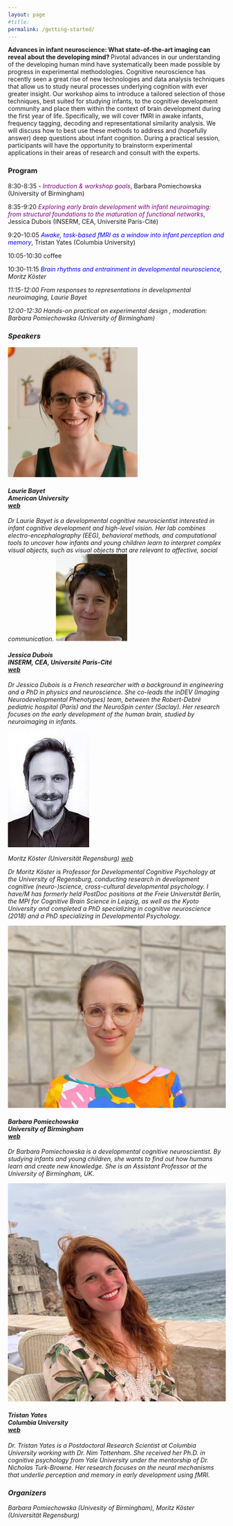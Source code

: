 ```yaml
---
layout: page
#title:  
permalink: /getting-started/
---
```


<b> Advances in infant neuroscience: What state-of-the-art imaging can reveal about the developing mind? </b> Pivotal advances in our understanding of the developing human mind have systematically been made possible by progress in experimental methodologies. Cognitive neuroscience has recently seen a great rise of new technologies and data analysis techniques that allow us to study neural processes underlying cognition with ever greater insight. Our workshop aims to introduce a tailored selection of those techniques, best suited for studying infants, to the cognitive development community and place them within the context of brain development during the first year of life. Specifically, we will cover fMRI in awake infants, frequency tagging, decoding and representational similarity analysis. We will discuss how to best use these methods to address and (hopefully answer) deep questions about infant cognition. During a practical session, participants will have the opportunity to brainstorm experimental applications in their areas of research and consult with the experts.


### Program

8:30-8:35 - <font color="purple"><i> Introduction & workshop goals</i></font>, Barbara Pomiechowska (University of Birmingham)

8:35-9:20 <font color="purple"><i> Exploring early brain development with infant neuroimaging: from structural foundations to the maturation of functional networks</i></font>, Jessica Dubois (INSERM, CEA, Université Paris-Cité)

9:20-10:05 <font color="blue"><i> Awake, task-based fMRI as a window into infant perception and memory</i></font>, Tristan Yates (Columbia University)

10:05-10:30 coffee 

10:30-11:15 <font color="blue"><i><i> Brain rhythms and entrainment in developmental neuroscience</i></font>, Moritz Köster

11:15-12:00 <i> From responses to representations in developmental neuroimaging</i>, Laurie Bayet

12:00-12:30 <i> Hands-on practical on experimental design </i>, moderation: Barbara Pomiechowska (University of Birmingham)


### Speakers

<img src="/images/lauriebayet.jpeg" alt="" class="round-image">

<h4> Laurie Bayet <br> American University <br> <a href = "https://www.bayetlab.com/ ">web</a></h4>
Dr Laurie Bayet is a developmental cognitive neuroscientist interested in infant cognitive development and high-level vision. Her lab combines electro-encephalography (EEG), behavioral methods, and computational tools to uncover how infants and young children learn to interpret complex visual objects, such as visual objects that are relevant to affective, social communication.

<img src="/images/jessicadubois.png" alt="Jessica Dubois" class="round-image">

<h4> Jessica Dubois <br> INSERM, CEA, Université Paris-Cité <br> <a href = "https://jessica-dubois.weebly.com/">web</a></h4>


Dr Jessica Dubois is a French researcher with a background in engineering and a PhD in physics and neuroscience. She co-leads the inDEV (Imaging Neurodevelopmental Phenotypes) team, between the Robert-Debré pediatric hospital (Paris) and the NeuroSpin center (Saclay). Her research focuses on the early development of the human brain, studied by neuroimaging in infants.

<img src="/images/moritzkoster.jpeg" alt="Jessica Dubois" class="round-image">

Moritz Köster (Universität Regensburg) <a href ="https://www.uni-regensburg.de/humanwissenschaften/entwicklungs-und-kognitionspsychologie/home/index.html"> web </a>

Dr Moritz Köster  is Professor for Developmental Cognitive Psychology at the University of Regensburg, conducting research in development cognitive (neuro-)science, cross-cultural developmental psychology. I have/M has formerly held PostDoc positions at the Freie Universität Berlin, the MPI for Cognitive Brain Science in Leipzig, as well as the Kyoto University and completed a PhD specializing in cognitive neuroscience (2018) and a PhD specializing in Developmental Psychology.

<img src="/images/barbarapomiechowska.jpg" alt="Jessica Dubois" class="round-image">

<h4> Barbara Pomiechowska <br> University of Birmingham <br> <a href ="https://bpomie.github.io/"> web </a> </h4>

Dr Barbara Pomiechowska is a developmental cognitive neuroscientist. By studying infants and young children, she wants to find out how humans learn and create new knowledge. She is an Assistant Professor at the University of Birmingham, UK.

<img src="/images/tristanyates.jpeg" alt="Jessica Dubois" class="round-image">

<h4> Tristan Yates <br> Columbia University <br>
<a href ="https://tristansyates.github.io/"> web </a></h4>

Dr. Tristan Yates is a Postdoctoral Research Scientist at Columbia University working with Dr. Nim Tottenham. She received her Ph.D. in cognitive psychology from Yale University under the mentorship of Dr. Nicholas Turk-Browne. Her research focuses on the neural mechanisms that underlie perception and memory in early development using fMRI. 

### Organizers

Barbara Pomiechowska (Univesity of Birmingham), Moritz Köster (Universität Regensburg)